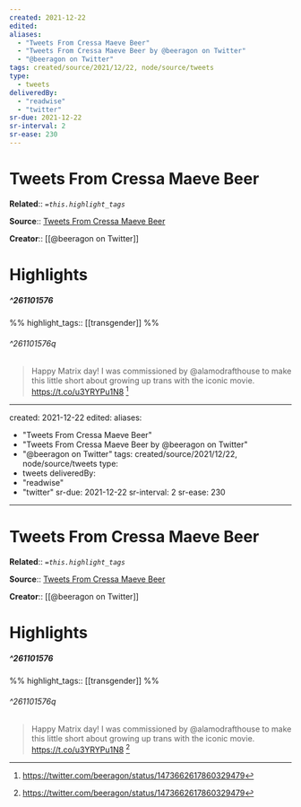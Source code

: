 ```yaml
---
created: 2021-12-22
edited:
aliases:
  - "Tweets From Cressa Maeve Beer"
  - "Tweets From Cressa Maeve Beer by @beeragon on Twitter"
  - "@beeragon on Twitter"
tags: created/source/2021/12/22, node/source/tweets
type: 
  - tweets
deliveredBy: 
  - "readwise"
  - "twitter"
sr-due: 2021-12-22
sr-interval: 2
sr-ease: 230
---
```

# Tweets From Cressa Maeve Beer

**Related**:: 
*`=this.highlight_tags`*

**Source**:: [Tweets From Cressa Maeve Beer](https://twitter.com/beeragon)

**Creator**:: [[@beeragon on Twitter]]

# Highlights
##### ^261101576

  
%%
highlight_tags:: [[transgender]]
%%

###### ^261101576q

> Happy Matrix day! I was commissioned by @alamodrafthouse to make this little short about growing up trans with the iconic movie. https://t.co/u3YRYPu1N8 
  [^261101576]

[^261101576]: https://twitter.com/beeragon/status/1473662617860329479

---
created: 2021-12-22
edited:
aliases:
  - "Tweets From Cressa Maeve Beer"
  - "Tweets From Cressa Maeve Beer by @beeragon on Twitter"
  - "@beeragon on Twitter"
tags: created/source/2021/12/22, node/source/tweets
type: 
  - tweets
deliveredBy: 
  - "readwise"
  - "twitter"
sr-due: 2021-12-22
sr-interval: 2
sr-ease: 230
---
# Tweets From Cressa Maeve Beer

**Related**:: 
*`=this.highlight_tags`*

**Source**:: [Tweets From Cressa Maeve Beer](https://twitter.com/beeragon)

**Creator**:: [[@beeragon on Twitter]]

# Highlights
##### ^261101576

  
%%
highlight_tags:: [[transgender]]
%%

###### ^261101576q

> Happy Matrix day! I was commissioned by @alamodrafthouse to make this little short about growing up trans with the iconic movie. https://t.co/u3YRYPu1N8 
  [^261101576]

[^261101576]: https://twitter.com/beeragon/status/1473662617860329479

